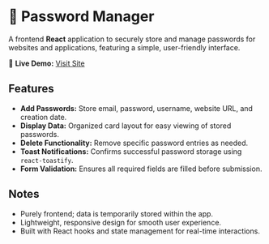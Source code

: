# 🔐 Password Manager

A frontend **React** application to securely store and manage passwords for websites and applications, featuring a simple, user-friendly interface.

🔗 **Live Demo:** [Visit Site](https://buildsbyaman-passwordmanager.vercel.app/)

## Features
- **Add Passwords:** Store email, password, username, website URL, and creation date.  
- **Display Data:** Organized card layout for easy viewing of stored passwords.  
- **Delete Functionality:** Remove specific password entries as needed.  
- **Toast Notifications:** Confirms successful password storage using `react-toastify`.  
- **Form Validation:** Ensures all required fields are filled before submission.  

## Notes
- Purely frontend; data is temporarily stored within the app.  
- Lightweight, responsive design for smooth user experience.  
- Built with React hooks and state management for real-time interactions.  
